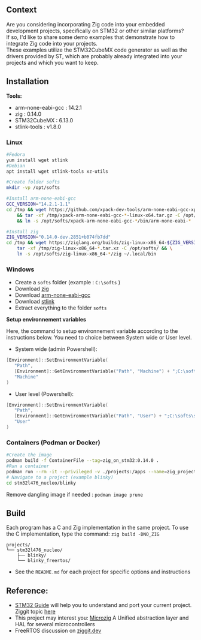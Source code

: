 ## Context

Are you considering incorporating Zig code into your embedded development projects, specifically on STM32 or other similar platforms?  
If so, I'd like to share some demo examples that demonstrate how to  integrate Zig code into your projects.  
These examples utilize the STM32CubeMX code generator as well as the drivers provided by ST, which are probably already integrated into your projects and which you want to keep.

## Installation

**Tools:**

- arm-none-eabi-gcc : 14.2.1
- zig :  0.14.0
- STM32CubeMX : 6.13.0
- stlink-tools : v1.8.0

### Linux

```bash
#Fedora
yum install wget stlink
#Debian
apt install wget stlink-tools xz-utils

#Create folder softs
mkdir -vp /opt/softs

#Install arm-none-eabi-gcc
GCC_VERSION="14.2.1-1.1"
cd /tmp && wget https://github.com/xpack-dev-tools/arm-none-eabi-gcc-xpack/releases/download/v${GCC_VERSION}/xpack-arm-none-eabi-gcc-${GCC_VERSION}-linux-x64.tar.gz \
    && tar -xf /tmp/xpack-arm-none-eabi-gcc-*-linux-x64.tar.gz -C /opt/softs/ \
    && ln -s /opt/softs/xpack-arm-none-eabi-gcc-*/bin/arm-none-eabi-*  ~/.local/bin

#Install zig
ZIG_VERSION="0.14.0-dev.2851+b074fb7dd"
cd /tmp && wget https://ziglang.org/builds/zig-linux-x86_64-${ZIG_VERSION}.tar.xz && \
    tar -xf /tmp/zig-linux-x86_64-*.tar.xz -C /opt/softs/ && \
    ln -s /opt/softs/zig-linux-x86_64-*/zig ~/.local/bin
```

### Windows

- Create a `softs` folder (example : `C:\softs` )
- Download [zig](https://ziglang.org/builds/zig-windows-x86_64-0.14.0-dev.2851+b074fb7dd.zip)
- Download [arm-none-eabi-gcc](https://github.com/xpack-dev-tools/arm-none-eabi-gcc-xpack/releases/tag/v14.2.1-1.1)
- Download [stlink](https://github.com/stlink-org/stlink/releases/tag/v1.8.0)
- Extract everything to the folder `softs`

**Setup environnement variables**

Here, the command to setup environnement variable according to the instructions below.
You need to choice between System wide or User level.

- System wide (admin Powershell):

```powershell
[Environment]::SetEnvironmentVariable(
   "Path",
   [Environment]::GetEnvironmentVariable("Path", "Machine") + ";C:\softs\stlink-1.8.0-win32\bin;C:\softs\zig-windows-x86_64-0.14.0;C:\softs\xpack-arm-none-eabi-gcc-14.2.1-1.1\bin",
   "Machine"
)
```
- User level (Powershell):

```powershell
[Environment]::SetEnvironmentVariable(
   "Path",
   [Environment]::GetEnvironmentVariable("Path", "User") + ";C:\softs\stlink-1.8.0-win32\bin;C:\softs\zig-windows-x86_64-0.14.0-dev.2851+b074fb7dd;C:\softs\xpack-arm-none-eabi-gcc-14.2.1-1.1\bin",
   "User"
)
```

### Containers (Podman or Docker)

```bash
#Create the image
podman build -f ContainerFile --tag=zig_on_stm32:0.14.0 .
#Run a container
podman run --rm -it --privileged -v ./projects:/apps --name=zig_projects zig_on_stm32
# Navigate to a project (example blinky)
cd stm32l476_nucleo/blinky
```

Remove dangling image if needed : `podman image prune`

## Build

Each program has a C and Zig implementation in the same project.
To use the C implementation, type the command: `zig build -DNO_ZIG`

```
projects/
└── stm32l476_nucleo/
    ├── blinky/
    └── blinky_freertos/
```

- See the `README.md` for each project for specific options and instructions

## Reference:

- [STM32 Guide](https://github.com/haydenridd/stm32-zig-porting-guide) will help you to understand and port your current project. Ziggit topic [here](https://ziggit.dev/t/stm32-porting-guide-first-pass/4414)
- This project may interest you: [Microzig](https://github.com/ZigEmbeddedGroup/microzig) A Unified abstraction layer and HAL for several microcontrollers
- FreeRTOS discussion on [ziggit.dev](https://ziggit.dev/t/exploring-zig-on-stm32-with-freertos/4653)